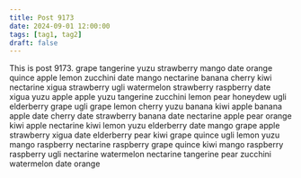 ```yaml
---
title: Post 9173
date: 2024-09-01 12:00:00
tags: [tag1, tag2]
draft: false
---
```

This is post 9173.
grape
tangerine
yuzu
strawberry
mango
date
orange
quince
apple
lemon
zucchini
date
mango
nectarine
banana
cherry
kiwi
nectarine
xigua
strawberry
ugli
watermelon
strawberry
raspberry
date
xigua
yuzu
apple
apple
yuzu
tangerine
zucchini
lemon
pear
honeydew
ugli
elderberry
grape
ugli
grape
lemon
cherry
yuzu
banana
kiwi
apple
banana
apple
date
cherry
date
strawberry
banana
date
nectarine
apple
pear
orange
kiwi
apple
nectarine
kiwi
lemon
yuzu
elderberry
date
mango
grape
apple
strawberry
xigua
date
elderberry
pear
kiwi
grape
quince
ugli
lemon
yuzu
mango
raspberry
nectarine
raspberry
grape
quince
kiwi
mango
raspberry
raspberry
ugli
nectarine
watermelon
nectarine
tangerine
pear
zucchini
watermelon
date
orange
